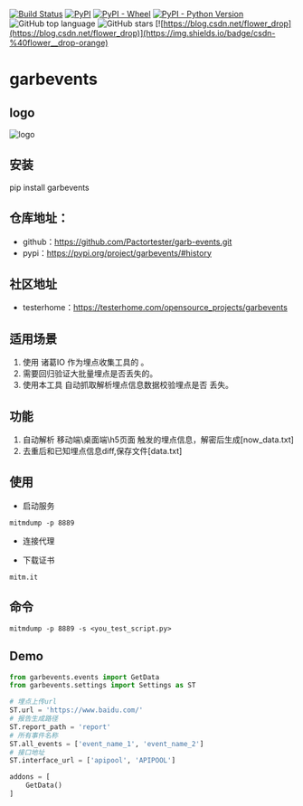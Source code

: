 [![Build Status](https://travis-ci.com/Pactortester/garb-events.svg?branch=master)](https://travis-ci.com/Pactortester/garb-events) [![PyPI](https://pypi.org/project/garbevents/)](https://img.shields.io/pypi/v/garbevents) [![PyPI - Wheel](https://pypi.org/project/garbevents/#files)](https://img.shields.io/pypi/wheel/garbevents) [![PyPI - Python Version](https://pypi.org/project/garbevents/)](https://img.shields.io/pypi/pyversions/mitmproxy) ![GitHub top language](https://img.shields.io/github/languages/top/Pactortester/garb-events) ![GitHub stars](https://img.shields.io/github/stars/Pactortester/garb-events?style=social) [![https://blog.csdn.net/flower_drop](https://blog.csdn.net/flower_drop)](https://img.shields.io/badge/csdn-%40flower__drop-orange)

# garbevents

## logo

![logo](https://github.com/Pactortester/garb-events/blob/master/images/garbevents.png)


## 安装

pip install garbevents



##  仓库地址：

- github：https://github.com/Pactortester/garb-events.git
- pypi：https://pypi.org/project/garbevents/#history

## 社区地址

- testerhome：https://testerhome.com/opensource_projects/garbevents

## 适用场景

1. 使用 诸葛IO 作为埋点收集工具的 。
2. 需要回归验证大批量埋点是否丢失的。
3. 使用本工具 自动抓取解析埋点信息数据校验埋点是否 丢失。

## 功能

1. 自动解析 移动端\桌面端\h5页面 触发的埋点信息，解密后生成[now_data.txt]
2. 去重后和已知埋点信息diff,保存文件[data.txt]


## 使用

- 启动服务
```shell
mitmdump -p 8889
```

- 连接代理

- 下载证书
```shell
mitm.it
```

## 命令

```shell
mitmdump -p 8889 -s <you_test_script.py>
```

## Demo

```python
from garbevents.events import GetData
from garbevents.settings import Settings as ST

# 埋点上传url 
ST.url = 'https://www.baidu.com/'
# 报告生成路径 
ST.report_path = 'report'
# 所有事件名称 
ST.all_events = ['event_name_1', 'event_name_2']
# 接口地址
ST.interface_url = ['apipool', 'APIPOOL']

addons = [
    GetData()
]
```
